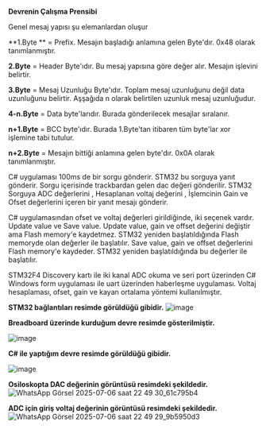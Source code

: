 **Devrenin Çalışma Prensibi**

  Genel mesaj yapısı şu elemanlardan oluşur

**1.Byte ** = Prefix. Mesajın başladığı anlamına gelen Byte'dır. 0x48 olarak tanımlanmıştır.

**2.Byte** = Header Byte'ıdır. Bu mesaj yapısına göre değer alır. Mesajın işlevini belirtir.

**3.Byte** = Mesaj Uzunluğu Byte'ıdır. Toplam mesaj uzunluğunu değil data uzunluğunu belirtir. Aşşağıda n olarak belirtilen uzunluk mesaj uzunluğudur.

**4-n.Byte** = Data byte'larıdır. Burada gönderilecek mesajlar sıralanır.

**n+1.Byte** = BCC byte'ıdır. Burada 1.Byte'tan itibaren tüm byte'lar xor işlemine tabi tutulur. 

**n+2.Byte** = Mesajın bittiği anlamına gelen byte'dır. 0x0A olarak tanımlanmıştır.


  C# uygulaması 100ms de bir sorgu gönderir. STM32 bu sorguya yanıt gönderir.
Sorgu içerisinde trackbardan gelen dac değeri gönderilir. 
STM32 Sorguya ADC değerlerini , Hesaplanan voltaj değerini , İşlemcinin Gain ve Ofset değerlerini içeren bir yanıt mesajı gönderir.

  C# uygulamasından ofset ve voltaj değerleri girildiğinde, iki seçenek vardır. Update value ve Save value.
Update value, gain ve offset değerini değiştir ama Flash memory'e kaydetmez. STM32 yeniden başlatıldığında Flash memoryde olan değerler ile başlatılır.
Save value, gain ve offset değerlerini Flash memory'e kaydeder. STM32 yeniden başlatıldığında bu değerler ile başlatılır.

STM32F4 Discovery kartı ile iki kanal ADC okuma ve seri port üzerinden C# Windows form uygulaması ile uart üzerinden haberleşme uygulaması. Voltaj hesaplaması, ofset, gain ve kayan ortalama yöntemi kullanılmıştır. 

**STM32 bağlantıları resimde görüldüğü gibidir.**
![image](https://github.com/user-attachments/assets/ca18a899-9828-40be-bd27-14b436a5bdba)

**Breadboard üzerinde kurduğum devre resimde gösterilmiştir.**

![image](https://github.com/user-attachments/assets/7dcf8b1f-f7e2-4dd9-a644-471657c2f92d)

**C# ile yaptığım devre resimde görüldüğü gibidir.**

![image](https://github.com/user-attachments/assets/8a0e16e1-6359-4b38-9c35-dd071735a5f1)

**Osiloskopta DAC değerinin görüntüsü resimdeki şekildedir.**
![WhatsApp Görsel 2025-07-06 saat 22 49 30_61c795b4](https://github.com/user-attachments/assets/7c091288-92de-49a4-8a49-5d3a90c02615)

**ADC için giriş voltaj değerinin görüntüsü resimdeki şekildedir.**
![WhatsApp Görsel 2025-07-06 saat 22 49 29_9b5950d3](https://github.com/user-attachments/assets/f62ecf27-5367-4962-8834-63812c82f6ce)


